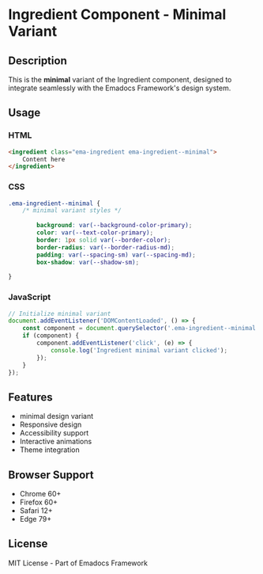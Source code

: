# Ingredient Component - Minimal Variant

## Description
This is the **minimal** variant of the Ingredient component, designed to integrate seamlessly with the Emadocs Framework's design system.

## Usage

### HTML
```html
<ingredient class="ema-ingredient ema-ingredient--minimal">
    Content here
</ingredient>
```

### CSS
```css
.ema-ingredient--minimal {
    /* minimal variant styles */
    
        background: var(--background-color-primary);
        color: var(--text-color-primary);
        border: 1px solid var(--border-color);
        border-radius: var(--border-radius-md);
        padding: var(--spacing-sm) var(--spacing-md);
        box-shadow: var(--shadow-sm);
    
}
```

### JavaScript
```javascript
// Initialize minimal variant
document.addEventListener('DOMContentLoaded', () => {
    const component = document.querySelector('.ema-ingredient--minimal');
    if (component) {
        component.addEventListener('click', (e) => {
            console.log('Ingredient minimal variant clicked');
        });
    }
});
```

## Features
- minimal design variant
- Responsive design
- Accessibility support
- Interactive animations
- Theme integration

## Browser Support
- Chrome 60+
- Firefox 60+
- Safari 12+
- Edge 79+

## License
MIT License - Part of Emadocs Framework

